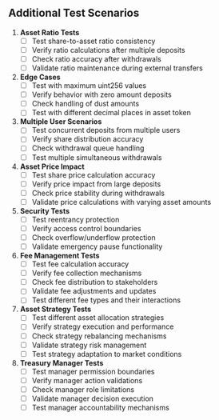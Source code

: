 ## Additional Test Scenarios

1. **Asset Ratio Tests**
   - [ ] Test share-to-asset ratio consistency
   - [ ] Verify ratio calculations after multiple deposits
   - [ ] Check ratio accuracy after withdrawals
   - [ ] Validate ratio maintenance during external transfers

2. **Edge Cases**
   - [ ] Test with maximum uint256 values
   - [ ] Verify behavior with zero amount deposits
   - [ ] Check handling of dust amounts
   - [ ] Test with different decimal places in asset token

3. **Multiple User Scenarios**
   - [ ] Test concurrent deposits from multiple users
   - [ ] Verify share distribution accuracy
   - [ ] Check withdrawal queue handling
   - [ ] Test multiple simultaneous withdrawals

4. **Asset Price Impact**
   - [ ] Test share price calculation accuracy
   - [ ] Verify price impact from large deposits
   - [ ] Check price stability during withdrawals
   - [ ] Validate price calculations with varying asset amounts

5. **Security Tests**
   - [ ] Test reentrancy protection
   - [ ] Verify access control boundaries
   - [ ] Check overflow/underflow protection
   - [ ] Validate emergency pause functionality

6. **Fee Management Tests**
   - [ ] Test fee calculation accuracy
   - [ ] Verify fee collection mechanisms
   - [ ] Check fee distribution to stakeholders
   - [ ] Validate fee adjustments and updates
   - [ ] Test different fee types and their interactions

7. **Asset Strategy Tests**
   - [ ] Test different asset allocation strategies
   - [ ] Verify strategy execution and performance
   - [ ] Check strategy rebalancing mechanisms
   - [ ] Validate strategy risk management
   - [ ] Test strategy adaptation to market conditions

8. **Treasury Manager Tests**
   - [ ] Test manager permission boundaries
   - [ ] Verify manager action validations
   - [ ] Check manager role limitations
   - [ ] Validate manager decision execution
   - [ ] Test manager accountability mechanisms